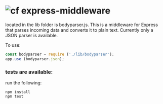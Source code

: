 ![cf](http://i.imgur.com/7v5ASc8.png) express-middleware
====

located in the lib folder is bodyparser.js.  This is a middleware for Express that parses incoming data and converts it to plain text.  Currently only a JSON parser is available.

To use:
``` javascript
const bodyparser = require ('./lib/bodyparser');
app.use (bodyparser.json);
```

### tests are available:

run the following:

    npm install
    npm test
